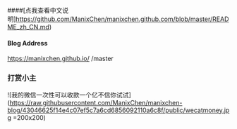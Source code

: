 ####[点我查看中文说明]https://github.com/ManixChen/manixchen.github.com/blob/master/README_zh_CN.md)

#### Blog Address 
<https://manixchen.github.io/> /master
 



### 打赏小主
![我的微信一次性可以收款一个亿不信你试试](https://raw.githubusercontent.com/ManixChen/manixchen-blog/43046625f14e4c07ef5c7a6cd6856092110a6c8f/public/wecatmoney.jpg =200x200)
 